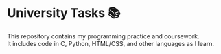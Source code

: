# University Tasks 📚

This repository contains my programming practice and coursework.  
It includes code in C, Python, HTML/CSS, and other languages as I learn.